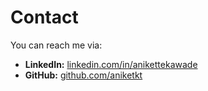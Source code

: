# Contact

You can reach me via:

- **LinkedIn:** [linkedin.com/in/anikettekawade](https://linkedin.com/in/anikettekawade)
- **GitHub:** [github.com/aniketkt](https://github.com/aniketkt)
